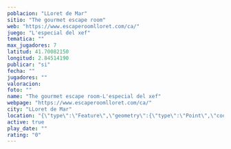 ```yaml
---
poblacion: "LLoret de Mar"
sitio: "The gourmet escape room"
web: "https://www.escaperoomlloret.com/ca/"
juego: "L'especial del xef"
tematica: ""
max_jugadores: 7
latitud: 41.70082150
longitud: 2.84514190
publicar: "si"
fecha: ""
jugadores: ""
valoracion: 
foto: ""
name: "The gourmet escape room-L'especial del xef"
webpage: "https://www.escaperoomlloret.com/ca/"
city: "LLoret de Mar"
location: "{\"type\":\"Feature\",\"geometry\":{\"type\":\"Point\",\"coordinates\":[2.8451419,41.7008215]}}"
active: true
play_date: ""
rating: "0"
---
```


